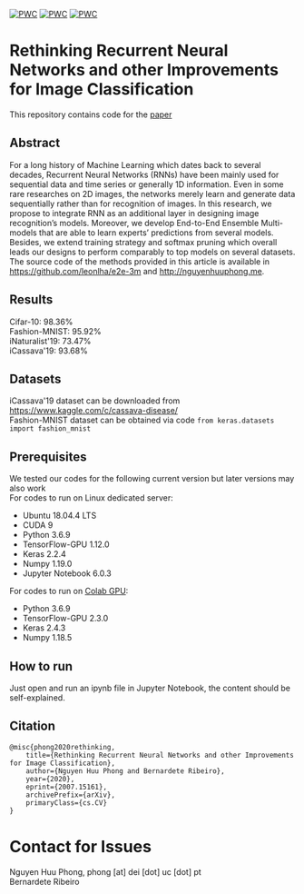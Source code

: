 [![PWC](https://img.shields.io/endpoint.svg?url=https://paperswithcode.com/badge/rethinking-recurrent-neural-networks-and/image-classification-on-icassava-19)](https://paperswithcode.com/sota/image-classification-on-icassava-19?p=rethinking-recurrent-neural-networks-and)
[![PWC](https://img.shields.io/endpoint.svg?url=https://paperswithcode.com/badge/rethinking-recurrent-neural-networks-and/image-classification-on-fashion-mnist)](https://paperswithcode.com/sota/image-classification-on-fashion-mnist?p=rethinking-recurrent-neural-networks-and)
[![PWC](https://img.shields.io/endpoint.svg?url=https://paperswithcode.com/badge/rethinking-recurrent-neural-networks-and/image-classification-on-cifar-10)](https://paperswithcode.com/sota/image-classification-on-cifar-10?p=rethinking-recurrent-neural-networks-and)

# Rethinking Recurrent Neural Networks and other Improvements for Image Classification
This repository contains code for the [paper](https://arxiv.org/abs/2007.15161)

## Abstract
For a long history of Machine Learning which dates back to several decades, Recurrent Neural Networks (RNNs) have been mainly used for sequential data and time series or generally 1D information. Even in some rare researches on 2D images, the networks merely learn and generate data sequentially rather than for recognition of images. In this research, we propose to integrate RNN as an additional layer in designing image recognition’s models. Moreover, we develop End-to-End Ensemble Multi-models that are able to learn experts’ predictions from several models. Besides, we extend training strategy and softmax pruning which overall leads our designs to perform comparably to top models on several datasets. The source code of the methods provided in this article is available in https://github.com/leonlha/e2e-3m and http://nguyenhuuphong.me.

## Results
Cifar-10: 98.36%</br>
Fashion-MNIST: 95.92%</br>
iNaturalist'19: 73.47%</br>
iCassava'19: 93.68%

## Datasets
iCassava'19 dataset can be downloaded from https://www.kaggle.com/c/cassava-disease/</br>
Fashion-MNIST dataset can be obtained via code `from keras.datasets import fashion_mnist`</br>

## Prerequisites
We tested our codes for the following current version but later versions may also work</br>
For codes to run on Linux dedicated server:</br>
- Ubuntu 18.04.4 LTS</br>
- CUDA 9</br>
- Python 3.6.9</br>
- TensorFlow-GPU 1.12.0</br>
- Keras 2.2.4</br>
- Numpy 1.19.0</br>
- Jupyter Notebook 6.0.3

For codes to run on [Colab GPU](https://colab.research.google.com/):</br>
- Python 3.6.9</br>
- TensorFlow-GPU 2.3.0</br>
- Keras 2.4.3</br>
- Numpy 1.18.5</br>

## How to run
Just open and run an ipynb file in Jupyter Notebook, the content should be self-explained.

## Citation
```citation
@misc{phong2020rethinking,
    title={Rethinking Recurrent Neural Networks and other Improvements for Image Classification},
    author={Nguyen Huu Phong and Bernardete Ribeiro},
    year={2020},
    eprint={2007.15161},
    archivePrefix={arXiv},
    primaryClass={cs.CV}
}
```

# Contact for Issues
Nguyen Huu Phong, phong [at] dei [dot] uc [dot] pt</br>
Bernardete Ribeiro
